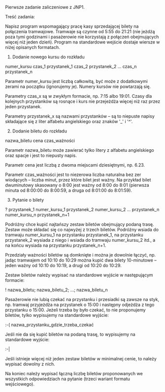Pierwsze zadanie zaliczeniowe z JNP1.

Treść zadania:

Napisz program wspomagający pracę kasy sprzedającej bilety na połączenia
tramwajowe. Tramwaje są czynne od 5:55 do 21:21 (nie jeżdżą poza tymi godzinami
i pasażerowie nie korzystają z połączeń obejmujących więcej niż jeden dzień).
Program na standardowe wejście dostaje wiersze w niżej opisanych formatach.

1. Dodanie nowego kursu do rozkładu

numer_kursu czas_1 przystanek_1 czas_2 przystanek_2 ... czas_n przystanek_n

Parametr numer_kursu jest liczbą całkowitą, być może z dodatkowymi zerami na
początku (ignorujemy je). Numery kursów nie powtarzają się.

Parametry czas_x są w zwykłym formacie, np. 7:15 albo 19:01. Czasy dla kolejnych
przystanków są rosnące i kurs nie przejeżdża więcej niż raz przez jeden
przystanek.

Parametry przystanek_x są nazwami przystanków – są to niepuste napisy składające
się z liter alfabetu angielskiego oraz znaków '_' i '^'.

2. Dodanie biletu do rozkładu

nazwa_biletu cena czas_ważności

Parametr nazwa_biletu może zawierać tylko litery z alfabetu angielskiego oraz
spacje i jest to niepusty napis.

Parametr cena jest liczbą z dwoma miejscami dziesiętnymi, np. 6.23.

Parametr czas_ważności jest to niezerowa liczba naturalna bez zer wiodących –
liczba minut, przez które bilet jest ważny. Na przykład bilet dwuminutowy
skasowany o 8:00 jest ważny od 8:00 do 8:01 (pierwsza minuta od 8:00:00 do
8:00:59, a druga od 8:01:00 do 8:01:59).

3. Pytanie o bilety

? przystanek_1 numer_kursu_1 przystanek_2 numer_kursu_2 ... przystanek_n numer_kursu_n przystanek_n+1

Podróżny chce kupić najtańszy zestaw biletów obejmujący podaną trasę. Zestaw
może składać się co najwyżej z trzech biletów. Podróżny wsiada do tramwaju
numer_kursu_1 na przystanku przystanek_1, na przystanku przystanek_2 wysiada
z niego i wsiada do tramwaju numer_kursu_2 itd., a na końcu wysiada na
przystanku przystanek_n+1.

Przedziały ważności biletów są domknięte i można je dowolnie łączyć, np. jadąc
tramwajem od 10:10 do 10:29 można kupić dwa bilety 10-minutowe – jeden ważny
od 10:10 do 10:19, a drugi od 10:20 do 10:29.

Zestaw biletów należy wypisać na standardowe wyjście w następującym formacie:

! nazwa_biletu; nazwa_biletu_2; ...; nazwa_biletu_n

Pasażerowie nie lubią czekać na przystanku i przesiadki są zawsze na styk, np.
tramwaj przyjeżdża na przystanek o 15:00 i następny odjeżdża z tego przystanku
o 15:00. Jeżeli trzeba by było czekać, to nie proponujemy biletów, tylko
wypisujemy na standardowe wyjście:

:-( nazwa_przystanku_gdzie_trzeba_czekać

Jeśli nie da się kupić biletów na podaną trasę, to wypisujemy na standardowe
wyjście:

:-|

Jeśli istnieje więcej niż jeden zestaw biletów w minimalnej cenie, to należy
wypisać dowolny z nich.

Na koniec należy wypisać łączną liczbę biletów proponowanych we wszystkich
odpowiedziach na pytanie (trzeci wariant formatu wejściowego).
